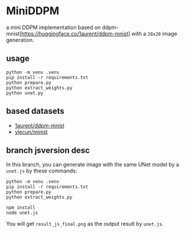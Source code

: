 # MiniDDPM
a mini DDPM implementation based on ddpm-mnist[https://huggingface.co/1aurent/ddpm-mnist] with a `28x28` image generation.

## usage

```
python -m venv .venv
pip install -r requirements.txt
python prepare.py
python extract_weights.py
python unet.py
```

## based datasets

- [1aurent/ddpm-mnist](https://huggingface.co/1aurent/ddpm-mnist)
- [ylecun/minist](https://huggingface.co/datasets/ylecun/mnist)

## branch jsversion desc

In this branch, you can generate image with the same UNet model by a `unet.js` by these commands:

```
python -m venv .venv
pip install -r requirements.txt
python prepare.py
python extract_weights.py

npm install
node unet.js
```

You will get `result_js_final.png` as the output result by `unet.js`.